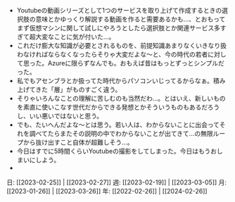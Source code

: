 -  Youtubeの動画シリーズとして1つのサービスを取り上げて作成するときの選択肢の意味とかゆっくり解説する動画を作ると需要あるかも…、とおもってまず仮想マシンに関して試しにやろうとしたら選択肢とか関連サービス多すぎて超大変なことに気が付いた…。
- これだけ膨大な知識が必要とされるものを、前提知識あまりなくいきなり扱わなければならなくなったらそりゃ大変だよな～と、今の時代の若者に対して思った。Azureに限らずなんでも。おもえば昔はもっとずっとシンプルだった。
- 私でもアセンブラとか扱ってた時代からパソコンいじってるからなぁ。積み上げてきた「層」がものすごく違う。
- そりゃいろんなことの理解に苦しむのも当然だわ…。とはいえ、新しいものを素直に使いこなす世代だからできる発想とかそういうものもあるだろうし、いい悪いではないと思う。
- でも、たいへんだよな～とは思う。若い人は、わからないことに出会ってそれを調べてたらまたその説明の中でわからないことが出てきて…の無限ループから抜け出すこと自体が超難しそう…。
- 今日はすでに5時間くらいYoutubeの撮影をしてしまった。今日はもうおしまいにしよう。
- 

日: [[2023-02-25]] | [[2023-02-27]]
週: [[2023-02-19]] | [[2023-03-05]]
月: [[2023-01-26]] | [[2023-03-26]]
年: [[2022-02-26]] | [[2024-02-26]]